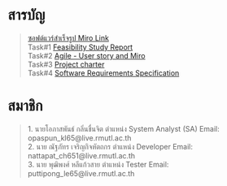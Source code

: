 # สารบัญ 

> [ซอฟต์แวร์สำเร็จรูป Miro Link](https://miro.com/app/board/uXjVKyqwhgs=/?share_link_id=148366782063) <br />
> Task#1 [Feasibility Study Report](https://github.com/puttipongle/final-team01-task-engce301/tree/ba501a7adf7b3cf192bd9d1ecc17fb477a2815a0/Task%231%20Feasibility%20Study%20Report) <br />
> Task#2 [Agile - User story and Miro](https://github.com/puttipongle/final-team01-task-engce301/tree/ba501a7adf7b3cf192bd9d1ecc17fb477a2815a0/Task%232%20Agile%20-%20User%20story%20and%20Miro) <br />
> Task#3 [Project charter](https://github.com/puttipongle/final-team01-task-engce301/tree/ba501a7adf7b3cf192bd9d1ecc17fb477a2815a0/Task%233%20Project%20charter) <br />
> Task#4 [Software Requirements Specification](https://github.com/puttipongle/final-team01-task-engce301/tree/ba501a7adf7b3cf192bd9d1ecc17fb477a2815a0/Task%234%20Software%20Requirements%20Specification) <br />


# สมาชิก 
> <tr> 1. นายโอภาสพันธ์ กลิ่นชื่นจิต    ตำแหน่ง System Analyst (SA) Email: opaspun_kl65@live.rmutl.ac.th </tr> <br />
> <tr> 2. นาย ณัฐภัทร เจริญกิจหัตถกร  ตำแหน่ง Developer           Email: nattapat_ch651@live.rmutl.ac.th </tr> <br />
> <tr> 3. นาย พุฒิพงศ์  หลีแก้วสาย   ตำแหน่ง Tester              Email: puttipong_le65@live.rmutl.ac.th </tr> <br />
